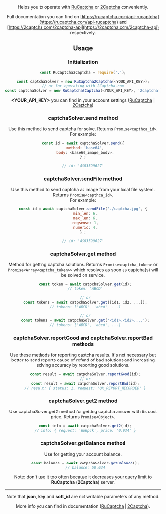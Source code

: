 <header>

Helps you to operate with [RuCaptcha](https://rucaptcha.com) or [2Captcha](https://2captcha.com) conveniently.

Full documentation you can find on [https://rucaptcha.com/api-rucaptcha](https://rucaptcha.com/api-rucaptcha) and [https://2captcha.com/2captcha-api](https://2captcha.com/2captcha-api) respectively.

<installation>

## Usage
### Initialization
```js
const RuCaptcha2Captcha = require('.');

const captchaSolver = new RuCaptcha2Captcha(<YOUR_API_KEY>);
// or for operating with 2Captcha.com
const captchaSolver = new RuCaptcha2Captcha(<YOUR_API_KEY>, '2captcha');

```
**<YOUR_API_KEY>** you can find in your account settings ([RuCaptcha](https://rucaptcha.com/setting) | [2Captcha](https://2captcha.com/setting))

### captchaSolver.send method

Use this method to send captcha for solve. Returns `Promise<capthca_id>`.\
For example:
```js
const id = await captchaSolver.send({
  method: 'base64',
  body: <base64_image_body>,
});

// id: '4503599627'
```

### captchaSolver.sendFile method

Use this method to send captcha as image from your local file system. Returns `Promise<capthca_id>`.\
For example:
```js
const id = await captchaSolver.sendFile('./captcha.jpg', {
  min_len: 6,
  max_len: 6,
  regsense: 1,
  numeric: 4,
});

// id: '4503599627'
```

### captchaSolver.get method

Method for getting captcha solutions. Returns `Promise<captcha_token>` or `Promise<Array<captcha_token>>` which resolves as soon as captcha(s) will be solved on service.
```js
  const token = await catpchaSolver.get(id);
  // token: 'ABCD'

  // or
  const tokens = await catpchaSolver.get([id1, id2, ...]);
  // tokens: ['ABCD', 'abcd', ...]

  // or
  const tokens = await catpchaSolver.get('<id1>,<id2>,...');
  // tokens: ['ABCD', 'abcd', ...]
```

### captchaSolver.reportGood and captchaSolver.reportBad methods

Use these methods for reporting captcha results. It's not necessary but better to send reports cause of refund of bad solutions and increasing solving accuracy by reporting good solutions.
```js
  const result = await catpchaSolver.reportGood(id);
  // or
  const result = await catpchaSolver.reportBad(id);
  // result: { status: 1, request: 'OK_REPORT_RECORDED' }
```

### captchaSolver.get2 method

Use captchaSolver.get2 method for getting captcha answer with its cost price. Returns `Promise<Object>`.
```js
  const info = await catpchaSolver.get2(id);
  // info: { request: '6p6pck', price: '0.034' }
```

### captchaSolver.getBalance method

Use for getting your account balance.
```js
  const balance = await catpchaSolver.getBalance();
  // balance: 50.034
```
Note: don't use it too often because it decreases your query limit to **RuCaptcha** (**2Captcha**) server.

---

Note that **json**, **key** and **soft_id** are not writable parameters of any method.

More info you can find in documentation ([RuCaptcha](https://rucaptcha.com/api-rucaptcha) | [2Captcha](https://2captcha.com/2captcha-api)).

<noTesting>

<suggestions>
